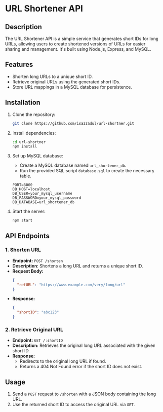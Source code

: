# URL Shortener API

## Description

The URL Shortener API is a simple service that generates short IDs for long URLs, allowing users to create shortened versions of URLs for easier sharing and management. It's built using Node.js, Express, and MySQL.

## Features

- Shorten long URLs to a unique short ID.
- Retrieve original URLs using the generated short IDs.
- Store URL mappings in a MySQL database for persistence.

## Installation

1. Clone the repository:

    ```bash
    git clone https://github.com/isazzadul/url-shortner.git
    ```

2. Install dependencies:

    ```bash
    cd url-shortner
    npm install
    ```

3. Set up MySQL database:
   - Create a MySQL database named `url_shortener_db`.
   - Run the provided SQL script `database.sql` to create the necessary table.

    ```dotenv
    PORT=3000
    DB_HOST=localhost
    DB_USER=your_mysql_username
    DB_PASSWORD=your_mysql_password
    DB_DATABASE=url_shortener_db
    ```

5. Start the server:

    ```bash
    npm start
    ```

## API Endpoints

### 1. Shorten URL

- **Endpoint:** `POST /shorten`
- **Description:** Shortens a long URL and returns a unique short ID.
- **Request Body:**
    ```json
    {
      "refURL": "https://www.example.com/very/long/url"
    }
    ```
- **Response:**
    ```json
    {
      "shortID": "abc123"
    }
    ```

### 2. Retrieve Original URL

- **Endpoint:** `GET /:shortID`
- **Description:** Retrieves the original long URL associated with the given short ID.
- **Response:**
    - Redirects to the original long URL if found.
    - Returns a 404 Not Found error if the short ID does not exist.

## Usage

1. Send a `POST` request to `/shorten` with a JSON body containing the long URL.
2. Use the returned short ID to access the original URL via `GET`.
